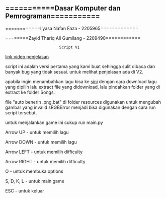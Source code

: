 

===========Dasar Komputer dan Pemrograman===========
----------------------------------------------------
============Ilyasa Nafan Faza - 2205965=============

========Zayid Thariq Ali Gumilang - 2209490============


                            Script V1
                    
[link video penjelasan](https://youtu.be/HkIOt5Ak3B8)

script ini adalah versi pertama yang kami buat sehingga
sulit dibaca dan banyak bug yang tidak sesuai. untuk melihat 
penjelasan ada di V2.

apabila ingin menambahkan lagu bisa ke [sini](https://osu.ppy.sh/beatmapsets?m=3)
dengan cara download lagu yang dipilih lalu extract file
yang didownload, lalu pindahkan folder yang di extract ke 
folder Songs.

file "auto benerin .png.bat" di folder resources digunakan 
untuk mengubah gambar yang invalid sRGBError menjadi bisa 
digunakan dengan cara run script tersebut.

untuk menjalankan game ini cukup run main.py


Arrow UP    - untuk memilih lagu

Arrow DOWN  - untuk memilih lagu

Arrow LEFT  - untuk memilih difficulty

Arrow RIGHT - untuk memilih difficulty

O           - untuk membuka options
     
S, D, K, L  - untuk main game

ESC         - untuk keluar
    
